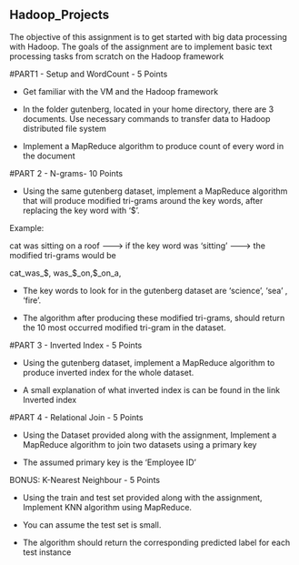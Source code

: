 ## Hadoop_Projects

The objective of this assignment is to get started with big data processing with Hadoop. The goals of the assignment are to implement basic text processing tasks from scratch on the Hadoop framework

#PART1 - Setup and WordCount - 5 Points

- Get familiar with the VM and the Hadoop framework

- In the folder gutenberg, located in your home directory, there are 3 documents. Use necessary commands to transfer data to Hadoop distributed file system

- Implement a MapReduce algorithm to produce count of every word in the document

#PART 2 - N-grams- 10 Points

- Using the same gutenberg dataset, implement a MapReduce algorithm that will produce
  modified tri-grams around the key words, after replacing the key word with ‘$’.

Example:

cat was sitting on a roof ---> if the key word was ‘sitting’ ---> the modified tri-grams would be

cat_was_$, was_$_on,$_on_a,

- The key words to look for in the gutenberg dataset are ‘science’, ‘sea’ , ‘fire’.

- The algorithm after producing these modified tri-grams, should return the 10 most occurred modified tri-gram in the dataset.

#PART 3 - Inverted Index - 5 Points

- Using the gutenberg dataset, implement a MapReduce algorithm to produce inverted index for the whole dataset.

- A small explanation of what inverted index is can be found in the link ​Inverted index

#PART 4 - Relational Join - 5 Points

- Using the Dataset provided along with the assignment, Implement a MapReduce algorithm to join two datasets using a primary key

- The assumed primary key is the ‘Employee ID’

BONUS: K-Nearest Neighbour - 5 Point​s

- Using the train and test set provided along with the assignment, Implement KNN
  algorithm using MapReduce.

- You can assume the test set is small.

- The algorithm should return the corresponding predicted label for each test instance
